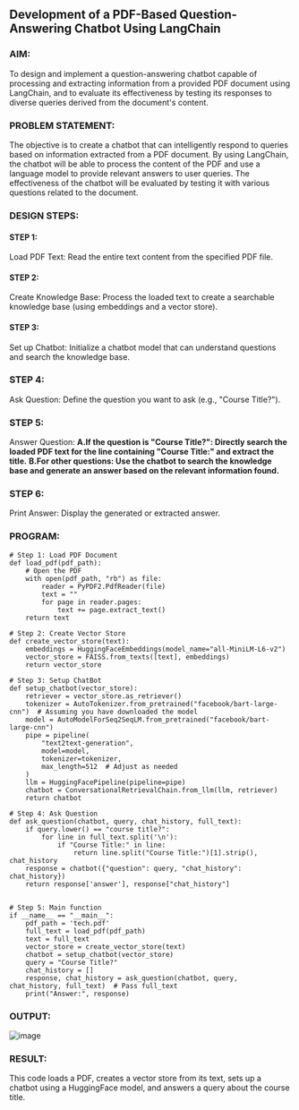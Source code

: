 ## Development of a PDF-Based Question-Answering Chatbot Using LangChain

### AIM:
To design and implement a question-answering chatbot capable of processing and extracting information from a provided PDF document using LangChain, and to evaluate its effectiveness by testing its responses to diverse queries derived from the document's content.

### PROBLEM STATEMENT:
The objective is to create a chatbot that can intelligently respond to queries based on information extracted from a PDF document. By using LangChain, the chatbot will be able to process the content of the PDF and use a language model to provide relevant answers to user queries. The effectiveness of the chatbot will be evaluated by testing it with various questions related to the document.

### DESIGN STEPS:

#### STEP 1: 
Load PDF Text: Read the entire text content from the specified PDF file.
#### STEP 2:
Create Knowledge Base: Process the loaded text to create a searchable knowledge base (using embeddings and a vector store).
#### STEP 3:
Set up Chatbot: Initialize a chatbot model that can understand questions and search the knowledge base.
### STEP 4:
Ask Question: Define the question you want to ask (e.g., "Course Title?").
### STEP 5:
Answer Question:
**A.If the question is "Course Title?": Directly search the loaded PDF text for the line containing "Course Title:" and extract the title.**
**B.For other questions: Use the chatbot to search the knowledge base and generate an answer based on the relevant information found.**
### STEP 6:
Print Answer: Display the generated or extracted answer.


### PROGRAM:
```
# Step 1: Load PDF Document
def load_pdf(pdf_path):
    # Open the PDF
    with open(pdf_path, "rb") as file:
        reader = PyPDF2.PdfReader(file)
        text = ""
        for page in reader.pages:
            text += page.extract_text()
    return text

# Step 2: Create Vector Store 
def create_vector_store(text):
    embeddings = HuggingFaceEmbeddings(model_name="all-MiniLM-L6-v2")
    vector_store = FAISS.from_texts([text], embeddings)  
    return vector_store

# Step 3: Setup ChatBot
def setup_chatbot(vector_store):
    retriever = vector_store.as_retriever()
    tokenizer = AutoTokenizer.from_pretrained("facebook/bart-large-cnn")  # Assuming you have downloaded the model
    model = AutoModelForSeq2SeqLM.from_pretrained("facebook/bart-large-cnn")
    pipe = pipeline(
        "text2text-generation",
        model=model,
        tokenizer=tokenizer,
        max_length=512  # Adjust as needed
    )
    llm = HuggingFacePipeline(pipeline=pipe)
    chatbot = ConversationalRetrievalChain.from_llm(llm, retriever)
    return chatbot

# Step 4: Ask Question
def ask_question(chatbot, query, chat_history, full_text): 
    if query.lower() == "course title?":
        for line in full_text.split('\n'):
            if "Course Title:" in line:
                return line.split("Course Title:")[1].strip(), chat_history
    response = chatbot({"question": query, "chat_history": chat_history})
    return response['answer'], response["chat_history"]


# Step 5: Main function
if __name__ == "__main__":
    pdf_path = 'tech.pdf'
    full_text = load_pdf(pdf_path) 
    text = full_text 
    vector_store = create_vector_store(text)
    chatbot = setup_chatbot(vector_store)
    query = "Course Title?"
    chat_history = [] 
    response, chat_history = ask_question(chatbot, query, chat_history, full_text)  # Pass full_text
    print("Answer:", response)
```

### OUTPUT:
![image](https://github.com/user-attachments/assets/c5c513ae-efbc-40d8-a1e2-d17cfa59a913)

### RESULT:
This code loads a PDF, creates a vector store from its text, sets up a chatbot using a HuggingFace model, and answers a query about the course title.
